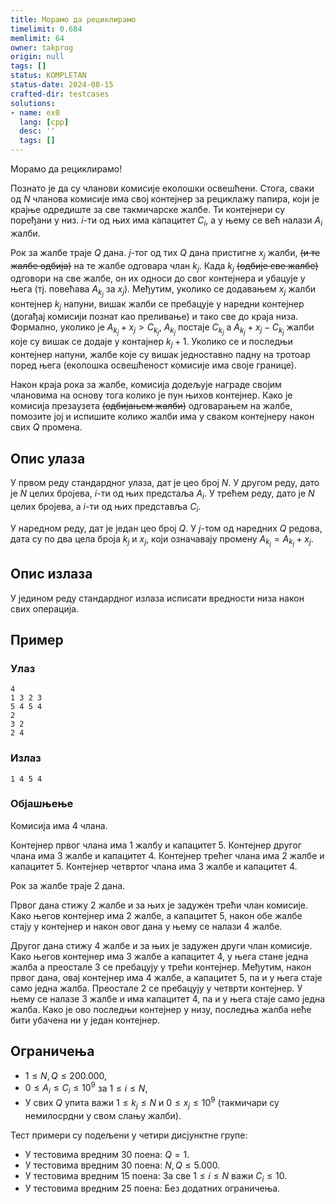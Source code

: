 ```yaml
---
title: Морамо да рециклирамо
timelimit: 0.684
memlimit: 64
owner: takprog
origin: null
tags: []
status: KOMPLETAN
status-date: 2024-08-15
crafted-dir: testcases
solutions:
- name: ex0
  lang: [cpp]
  desc: ''
  tags: []
---
```


Морамо да рециклирамо!

Познато је да су чланови комисије еколошки освешћени. Стога, сваки од $N$ чланова комисије има свој контејнер за рециклажу папира, који је крајње одредиште за све такмичарске жалбе. Ти контејнери су поређани у низ. $i$-ти од њих има капацитет $C_i$, а у њему се већ налази $A_i$ жалби. 

Рок за жалбе траје $Q$ дана. $j$-тог од тих $Q$ дана пристигне $x_j$ жалби, <s>(и те жалбе одбија)</s> на те жалбе одговара члан $k_j$. Када $k_j$ <s>(одбије све жалбе)</s> одговори на све жалбе, он их односи до свог контејнера и убацује у њега (тј. повећава $A_{k_j}$ за $x_j$). Међутим, уколико се додавањем $x_j$ жалби контејнер $k_j$ напуни, вишак жалби се пребацује у наредни контејнер (догађај комисији познат као преливање) и тако све до краја низа. Формално, уколико је $A_{k_j} + x_j > C_{k_j}$, $A_{k_j}$ постаје $C_{k_j}$ а $A_{k_j} + x_j - C_{k_j}$ жалби које су вишак се додаје у контајнер $k_j + 1$. Уколико се и последњи контејнер напуни, жалбе које су вишак једноставно падну на тротоар поред њега (еколошка освешћеност комисије има своје границе).


Након краја рока за жалбе, комисија додељује награде својим члановима на основу тога колико је пун њихов контејнер. Како је комисија презаузета <s>(одбијањем жалби)</s> одговарањем на жалбе, помозите јој и испишите колико жалби има у сваком контејнеру након свих $Q$ промена.

## Опис улаза
У првом реду стандардног улаза, дат је цео број $N$. У другом реду, дато је $N$ целих бројева, $i$-ти од њих предстаља $A_i$. У трећем реду, дато је $N$ целих бројева, а $i$-ти од њих представља $C_i$. 

У наредном реду, дат је један цео број $Q$. У $j$-том од наредних $Q$ редова, дата су по два цела броја $k_j$ и $x_j$, који означавају промену $A_{k_j} = A_{k_j} + x_j$.

## Опис излаза
У једином реду стандардног излаза исписати вредности низа након свих операција.

## Пример

### Улаз

```
4
1 3 2 3
5 4 5 4
2
3 2
2 4
```

### Излаз

```
1 4 5 4
```
### Објашњење
Комисија има $4$ члана. 

Контејнер првог члана има $1$ жалбу и капацитет $5$.
Контејнер другог члана има $3$ жалбе и капацитет $4$.
Контејнер трећег члана има $2$ жалбе и капацитет $5$.
Контејнер четвртог члана има $3$ жалбе и капацитет $4$.

Рок за жалбе траје $2$ дана.

Првог дана стижу $2$ жалбе и за њих је задужен трећи члан комисије. Како његов контејнер има $2$ жалбе, а капацитет $5$, након обе жалбе стају у контејнер и након овог дана у њему се налази $4$ жалбe.



Другог дана стижу $4$ жалбе и за њих је задужен други члан комисије. Како његов контејнер има $3$ жалбе а капацитет $4$, у њега стане једна жалба а преостале $3$ се пребацују у трећи контејнер. Међутим, након првог дана, овај контејнер има $4$ жалбе, а капацитет $5$, па и у њега стаје само једна жалба. Преостале $2$ се пребацују у четврти контејнер. У њему се налазе $3$ жалбе и има капацитет $4$, па и у њега стаје само једна жалба. Како је ово последњи контејнер у низу, последња жалба неће бити убачена ни у један контејнер.



## Ограничења
* $1 \leq N, Q \leq 200.000$,
* $0 \leq A_i \leq C_i \leq 10^9$ за $1 \leq i \leq N$,
* У свих $Q$ упита важи $1 \leq k_j \leq N$ и $0 \leq x_j \leq 10^9$ (такмичари су немилосрдни у свом слању жалби).

Тест примери су подељени у четири дисјунктне групе:

* У тестовима вредним 30 поена: $Q = 1$.
* У тестовима вредним 30 поена: $N, Q \leq 5.000$.
* У тестовима вредним 15 поена: За све $1 \leq i \leq N$ важи $C_i \leq 10$.
* У тестовима вредним 25 поена: Без додатних ограничења.

